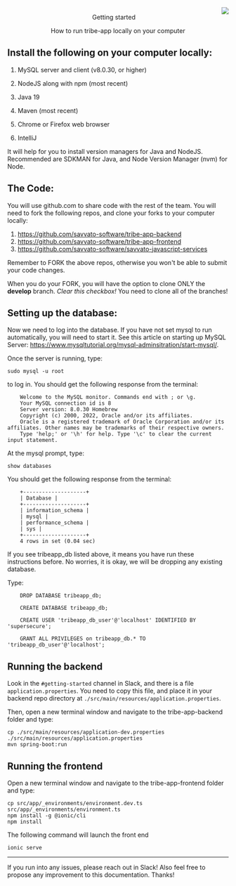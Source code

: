 <img align="right" src="http://savvato.com/images/savvato-logo.jpg">

<p align="center">
    Getting started 
</p>

<p align="center">
    How to run tribe-app locally on your computer
</p>

## Install the following on your computer locally:

1. MySQL server and client (v8.0.30, or higher)
2. NodeJS along with npm (most recent)
3. Java 19
4. Maven (most recent)

5. Chrome or Firefox web browser
6. IntelliJ

It will help for you to install version managers for Java and NodeJS. Recommended are SDKMAN for Java, and Node Version Manager (nvm) for Node.

## The Code:

You will use github.com to share code with the rest of the team. You will need to fork the following repos, and clone your forks to your computer locally:

1. https://github.com/savvato-software/tribe-app-backend
2. https://github.com/savvato-software/tribe-app-frontend
3. https://github.com/savvato-software/savvato-javascript-services

Remember to FORK the above repos, otherwise you won't be able to submit your code changes. 

When you do your FORK, you will have the option to clone ONLY the **develop** branch. _Clear this checkbox!_ You need to clone all of the branches!

## Setting up the database:

Now we need to log into the database. If you have not set mysql to run automatically, you will need to start it. See this article on starting up MySQL Server: https://www.mysqltutorial.org/mysql-adminsitration/start-mysql/.

Once the server is running, type:

    sudo mysql -u root

to log in. You should get the following response from the terminal:

```
    Welcome to the MySQL monitor. Commands end with ; or \g.
    Your MySQL connection id is 8
    Server version: 8.0.30 Homebrew
    Copyright (c) 2000, 2022, Oracle and/or its affiliates.
    Oracle is a registered trademark of Oracle Corporation and/or its affiliates. Other names may be trademarks of their respective owners.
    Type 'help;' or '\h' for help. Type '\c' to clear the current input statement.    
```
            
At the mysql prompt, type:

    show databases

You should get the following response from the terminal:

```
    +--------------------+
    | Database |
    +--------------------+
    | information_schema |
    | mysql |
    | performance_schema |
    | sys |
    +--------------------+
    4 rows in set (0.04 sec)
```
                            
If you see tribeapp_db listed above, it means you have run these instructions before. No worries, it is okay, we will be dropping any existing database.

Type:
```    
    DROP DATABASE tribeapp_db;
```
```
    CREATE DATABASE tribeapp_db;
```
```
    CREATE USER 'tribeapp_db_user'@'localhost' IDENTIFIED BY 'supersecure';
```
```
    GRANT ALL PRIVILEGES on tribeapp_db.* TO 'tribeapp_db_user'@'localhost';
```

## Running the backend

Look in the `#getting-started` channel in Slack, and there is a file `application.properties`. You need to copy this file, and place it in your backend repo directory at `./src/main/resources/application.properties`.

Then, open a new terminal window and navigate to the tribe-app-backend folder and type:

    cp ./src/main/resources/application-dev.properties ./src/main/resources/application.properties
    mvn spring-boot:run


## Running the frontend

Open a new terminal window and navigate to the tribe-app-frontend folder and type:

    cp src/app/_environments/environment.dev.ts  src/app/_environments/environment.ts 
    npm install -g @ionic/cli
    npm install

The following command will launch the front end
    
    ionic serve
    
    
----
If you run into any issues, please reach out in Slack! Also feel free to propose any improvement to this documentation. Thanks!
